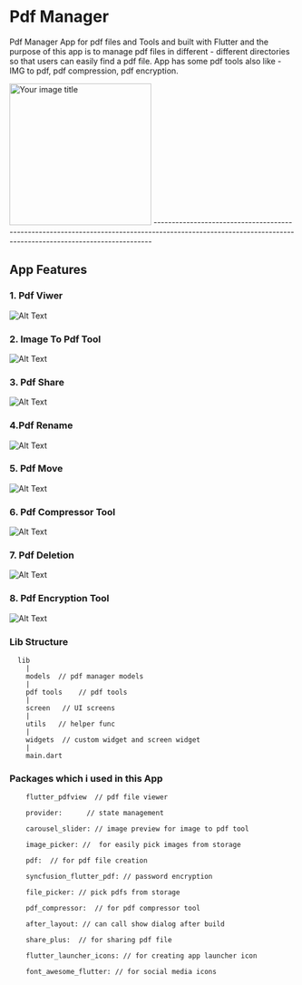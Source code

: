 # Pdf Manager

Pdf Manager App for pdf files and Tools and built with Flutter and the purpose of this app is to manage pdf files in different - different directories so that users can easily find a pdf file.
App has some pdf tools also like - IMG to pdf, pdf compression, pdf encryption.

<img src="https://github.com/codersachin26/flutter_pdf_manager/blob/main/screenshots/pdf%20manager%20home%20UI.jpg" alt="Your image title" width="250"/>
-----------------------------------------------------------------------------------------------------------------------------------------------------------

## App Features

### 1. Pdf Viwer
 ![Alt Text](https://github.com/codersachin26/flutter_pdf_manager/blob/main/screenshots/pdf_viewer.gif)
 
 
### 2. Image To Pdf Tool
 ![Alt Text](https://github.com/codersachin26/flutter_pdf_manager/blob/main/screenshots/img_to_pdf_tool.gif)
 
 
### 3. Pdf Share
 ![Alt Text](https://github.com/codersachin26/flutter_pdf_manager/blob/main/screenshots/pdf_share.gif)
 
 
### 4.Pdf Rename
 ![Alt Text](https://github.com/codersachin26/flutter_pdf_manager/blob/main/screenshots/pdf_rename.gif)
 
### 5. Pdf Move
 ![Alt Text](https://github.com/codersachin26/flutter_pdf_manager/blob/main/screenshots/move_pdf.gif)
 
### 6. Pdf Compressor Tool
 ![Alt Text](https://github.com/codersachin26/flutter_pdf_manager/blob/main/screenshots/compressor_tool.gif)
 
### 7. Pdf Deletion
 ![Alt Text](https://github.com/codersachin26/flutter_pdf_manager/blob/main/screenshots/pdf_deletion.gif)
 
### 8. Pdf Encryption Tool
 ![Alt Text](https://github.com/codersachin26/flutter_pdf_manager/blob/main/screenshots/pdf_encryption_tool.gif)
 

 
 
 
### Lib Structure
      lib
        |
        models  // pdf manager models
        |
        pdf tools    // pdf tools
        |
        screen   // UI screens
        |
        utils   // helper func
        |
        widgets  // custom widget and screen widget
        |
        main.dart


### Packages which i used in this App
        flutter_pdfview  // pdf file viewer
        
        provider:      // state management
        
        carousel_slider: // image preview for image to pdf tool
        
        image_picker: //  for easily pick images from storage
        
        pdf:  // for pdf file creation
        
        syncfusion_flutter_pdf: // password encryption
        
        file_picker: // pick pdfs from storage
        
        pdf_compressor:  // for pdf compressor tool
        
        after_layout: // can call show dialog after build
        
        share_plus:  // for sharing pdf file 
        
        flutter_launcher_icons: // for creating app launcher icon
        
        font_awesome_flutter: // for social media icons
